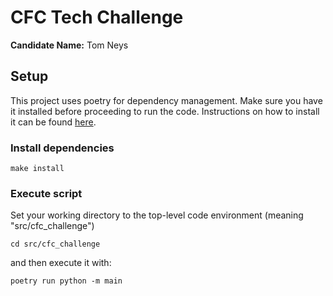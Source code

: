 CFC Tech Challenge
==================

**Candidate Name:** Tom Neys

## Setup
This project uses poetry for dependency management. Make sure you have it installed before proceeding to run the code.
Instructions on how to install it can be found [here](https://python-poetry.org/docs/#installation).

### Install dependencies
```
make install
```

### Execute script
Set your working directory to the top-level code environment (meaning "src/cfc_challenge")
```
cd src/cfc_challenge
```

and then execute it with:
```
poetry run python -m main
```